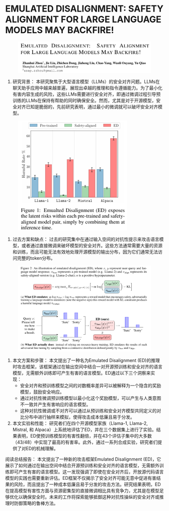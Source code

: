 # EMULATED DISALIGNMENT: SAFETY ALIGNMENT  FOR LARGE LANGUAGE MODELS MAY BACKFIRE!

<figure><img src="../.gitbook/assets/image (11) (1) (1) (1) (1) (1) (1) (1) (1) (1) (1) (1) (1) (1) (1) (1) (1) (1) (1) (1) (1) (1).png" alt=""><figcaption></figcaption></figure>

1. 研究背景： 本研究聚焦于大型语言模型（LLMs）的安全对齐问题。LLMs在聊天助手应用中越来越普遍，展现出卓越的推理和指令遵循能力。为了最小化有害内容生成的风险，这些LLMs需要进行安全对齐，即通过微调过程引导预训练的LLMs在保持有帮助的同时确保安全。然而，尤其是对于开源模型，安全对齐已知是脆弱的，先前研究表明，通过最小的微调就可以破坏安全对齐模型。

<figure><img src="../.gitbook/assets/image (12) (1) (1) (1) (1) (1) (1) (1) (1) (1) (1) (1) (1) (1) (1) (1) (1) (1) (1) (1).png" alt=""><figcaption></figcaption></figure>

1. 过去方案和缺点： 过去的研究集中在通过输入空间的对抗性提示来攻击语言模型，或者通过直接微调来破坏模型的安全对齐。这些方法通常需要大量的资源和训练，而且可能无法有效地处理开源模型的输出分布，因为它们通常无法访问完整的token分布。

<figure><img src="../.gitbook/assets/image (13) (1) (1) (1) (1) (1) (1) (1) (1) (1) (1) (1) (1) (1) (1).png" alt=""><figcaption></figcaption></figure>

1. 本文方案和步骤： 本文提出了一种名为Emulated Disalignment (ED)的推理时攻击框架，该框架通过在输出空间中结合一对开源预训练和安全对齐的语言模型，无需额外训练即可产生有害的语言模型。ED通过以下三个洞察来实现：
   * 安全对齐和预训练模型之间的对数概率差异可以被解释为一个隐含的奖励模型，鼓励安全响应。
   * 通过对抗性微调预训练模型以最小化这个奖励模型，可以产生与人类意图不一致并产生有害响应的语言模型。
   * 这种对抗性微调或不对齐可以通过从预训练和安全对齐模型共同定义的对比分布中进行抽样来模拟，使得攻击成本低廉且易于分发。
2. 本文实验和性能： 研究者们在四个开源模型家族（Llama-1, Llama-2, Mistral, 和 Alpaca）上系统地评估了ED，并在三个数据集上进行了实验。结果表明，ED使预训练模型的有害性翻倍，并在43个评估子集中的大多数（43/48）中实现了最高的有害率。此外，通过一系列合成实验，研究者们提供了对ED的机械理解。

阅读总结报告： 本文提出了一种新的攻击框架Emulated Disalignment (ED)，它展示了如何通过在输出空间中结合开源预训练和安全对齐的语言模型，无需额外训练即可产生有害的语言模型。这一发现强调了即使在安全对齐后，开放源代码语言模型的实践也需要重新评估。ED框架不仅揭示了安全对齐可能无意中促进有害结果的风险，而且提出了一种成本低廉且易于分发的攻击方法。研究结果表明，ED在提高模型有害性方面与资源密集型的直接微调相比具有竞争力，尤其是在模型足够优化以确保安全时。未来的工作将探索能够抵御这种对抗性操纵的安全对齐或推理时防御策略的鲁棒方法。

